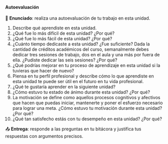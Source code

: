 #### Autoevaluación

🎯 **Enunciado**: realiza una autoevaluación de tu trabajo en esta unidad.

1. Describe qué aprendiste en esta unidad.
2. ¿Qué fue lo más difícil de esta unidad? ¿Por qué?
3. ¿Qué fue lo más fácil de esta unidad? ¿Por qué?
4. ¿Cuánto tiempo dedicaste a esta unidad? ¿Fue suficiente? Dada la cantidad 
de créditos académicos del curso, semanalmente debes dedicar tres sesiones 
de trabajo, dos en el aula y una más por fuera de ella. ¿Pudiste dedicar 
las seis sesiones? ¿Por qué?
5. ¿Qué podrías mejorar en tu proceso de aprendizaje en esta unidad si la tuvieras 
que hacer de nuevo?
6. Piensa en tu perfil profesional y describe cómo lo que aprendiste en esta unidad 
te puede ser útil en el futuro en tu vida profesional. 
7. ¿Qué te gustaría aprender en la siguiente unidad? 
8. ¿Cómo estuvo tu estado de ánimo durante esta unidad? ¿Por qué?
9. La motivación se define como aquellos procesos cognitivos y afectivos que hacen 
que puedas iniciar, mantenerte y poner el esfuerzo necesario para lograr una meta.
¿Cómo estuvo tu motivación durante esta unidad? ¿Por qué?
10. ¿Qué tan satisfecho estás con tu desempeño en esta unidad? ¿Por qué?

📤 **Entrega**: responde a las preguntas en tu bitácora y justifica tus respuestas con 
argumentos precisos.